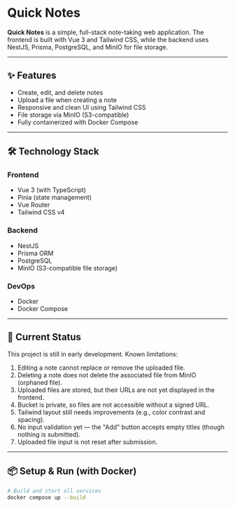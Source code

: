 # Quick Notes

**Quick Notes** is a simple, full-stack note-taking web application. The frontend is built with Vue 3 and Tailwind CSS, while the backend uses NestJS, Prisma, PostgreSQL, and MinIO for file storage.

---

## ✨ Features

- Create, edit, and delete notes
- Upload a file when creating a note
- Responsive and clean UI using Tailwind CSS
- File storage via MinIO (S3-compatible)
- Fully containerized with Docker Compose

---

## 🛠️ Technology Stack

### Frontend
- Vue 3 (with TypeScript)
- Pinia (state management)
- Vue Router
- Tailwind CSS v4

### Backend
- NestJS
- Prisma ORM
- PostgreSQL
- MinIO (S3-compatible file storage)

### DevOps
- Docker
- Docker Compose

---

## 📌 Current Status

This project is still in early development. Known limitations:

1. Editing a note cannot replace or remove the uploaded file.
2. Deleting a note does not delete the associated file from MinIO (orphaned file).
3. Uploaded files are stored, but their URLs are not yet displayed in the frontend.
4. Bucket is private, so files are not accessible without a signed URL.
5. Tailwind layout still needs improvements (e.g., color contrast and spacing).
6. No input validation yet — the "Add" button accepts empty titles (though nothing is submitted).
7. Uploaded file input is not reset after submission.

---

## 📦 Setup & Run (with Docker)

```bash
# Build and start all services
docker compose up --build

